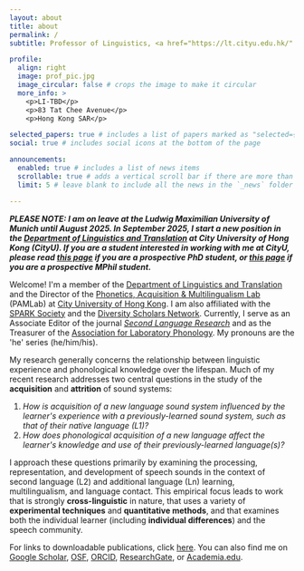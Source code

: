 ```yaml
---
layout: about
title: about
permalink: /
subtitle: Professor of Linguistics, <a href="https://lt.cityu.edu.hk/" target="_blank">City University of Hong Kong</a>

profile:
  align: right
  image: prof_pic.jpg
  image_circular: false # crops the image to make it circular
  more_info: >
    <p>LI-TBD</p>
    <p>83 Tat Chee Avenue</p>
    <p>Hong Kong SAR</p>

selected_papers: true # includes a list of papers marked as "selected={true}"
social: true # includes social icons at the bottom of the page

announcements:
  enabled: true # includes a list of news items
  scrollable: true # adds a vertical scroll bar if there are more than 3 news items
  limit: 5 # leave blank to include all the news in the `_news` folder

---
```


<b><i>PLEASE NOTE: I am on leave at the Ludwig Maximilian University of Munich until August 2025. In September 2025, I start a new position in the <a href="https://lt.cityu.edu.hk/" target="_blank">Department of Linguistics and Translation</a> at City University of Hong Kong (CityU). If you are a student interested in working with me at CityU, please read <a href="https://thepamlab.github.io/for-students/prospective-phd" target="_blank">this page</a> if you are a prospective PhD student, or <a href="https://thepamlab.github.io/for-students/prospective-mphil" target="_blank">this page</a> if you are a prospective MPhil student.</i></b>

Welcome! I'm a member of the <a href="https://lt.cityu.edu.hk/" target="_blank">Department of Linguistics and Translation</a> and the Director of the <a href="https://thepamlab.github.io/" target="_blank">Phonetics, Acquisition &amp; Multilingualism Lab</a> (PAMLab) at <a href="https://www.cityu.edu.hk/" target="_blank">City University of Hong Kong</a>. I am also affiliated with the <a href="https://www.sparksociety.org/" target="_blank">SPARK Society</a> and the <a href="https://lsa.umich.edu/ncid/people/ncid-diversity-scholars-network.html" target="_blank">Diversity Scholars Network</a>. Currently, I serve as an Associate Editor of the journal <a href="https://journals.sagepub.com/home/slr" target="_blank"><em>Second Language Research</em></a> and as the Treasurer of the <a href="https://labphon.org/" target="_blank">Association for Laboratory Phonology</a>. My pronouns are the 'he' series (he/him/his).

My research generally concerns the relationship between linguistic experience and phonological knowledge over the lifespan. Much of my recent research addresses two central questions in the study of the <strong>acquisition</strong> and <strong>attrition</strong> of sound systems:
<ol>
 	<li><em>How is acquisition of a new language sound system influenced by the learner's experience with a previously-learned sound system, such as that of their native language (L1)?</em></li>
 	<li><em>How does phonological acquisition of a new language affect the learner's knowledge and use of their previously-learned language(s)?</em></li>
</ol>
I approach these questions primarily by examining the processing, representation, and development of speech sounds in the context of second language (L2) and additional language (Ln) learning, multilingualism, and language contact. This empirical focus leads to work that is strongly <strong>cross-linguistic</strong> in nature, that uses a variety of <strong>experimental techniques</strong> and <strong>quantitative methods</strong>, and that examines both the individual learner (including <strong>individual differences</strong>) and the speech community.

For links to downloadable publications, click <a href="/publications">here</a>. You can also find me on <a href="https://scholar.google.com/citations?user=92W533UAAAAJ" target="_blank">Google Scholar</a>, <a href="https://osf.io/7xyqe/" target="_blank">OSF</a>, <a href="https://orcid.org/0000-0002-3537-2053" target="_blank">ORCID</a>, <a href="https://www.researchgate.net/profile/Charles-Chang" target="_blank">ResearchGate</a>, or <a href="https://cityu-hk.academia.edu/CharlesChang" target="_blank">Academia.edu</a>.

